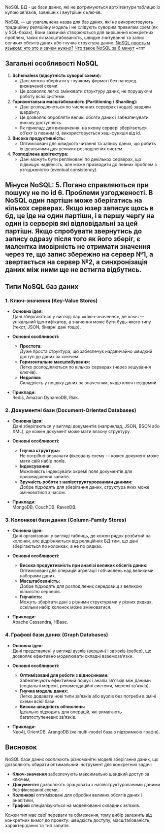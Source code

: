 NoSQL БД - це бази даних, які не дотримуються артхітектури таблицю із купою зв'язків, зовнішніх і внутрішніх ключів. 

NoSQL — це узагальнена назва для баз даних, які не використовують традиційну реляційну модель і не слідують суворим правилам схем (як у SQL-базах). Вони зазвичай створюються для вирішення конкретних проблем, таких як масштабованість, швидке зчитування та запис великих обсягів даних або гнучка структура даних.
[NoSQL простым языком: что это и зачем нужно?](https://www.youtube.com/watch?v=IBzTDkYNB7I)
[Что такое NoSQL за 6 минут](https://www.youtube.com/watch?v=Xu4S2OX8Gb4&t=80s) 
+гпт 
## Загальні особливості NoSQL

1. **Schemaless (відсутність суворої схеми):**
    - Дані можна зберігати у гнучкому форматі без наперед визначеної схеми.
    - Це дозволяє легко змінювати структуру даних, не порушуючи роботу всієї системи.
2. **Горизонтальна масштабованість (Partitioning / Sharding):**
    - Дані розподіляються по численних серверах (нодах) завдяки шардінгу.
    - Це дозволяє обробляти великі обсяги даних і забезпечувати високу доступність.
    - Як приклад: для визначення, на якому сервері зберігається об’єкт із певним id, використовується хеш-функція від id.
3. **Висока продуктивність:**
    - Оптимізовані для швидкого читання та запису даних, що робить їх ідеальними для великих розподілених систем.
4. **Розподілена архітектура:**
    - Дані можуть бути репліковані по декількох серверах, що підвищує надійність, але може призводити до певних проблем з узгодженістю (eventual consistency).

**Мінуси NoSQL**:
5. Погано справляються при пошуку не по id
6. Проблеми узгодженості. В NoSQL один партішн може зберігатись на кількох серверах. Якщо юзер записує щось в бд, це іде на один партішн, і в першу чергу на один із серверів які відповідальні за цей партішн. Якщо спробувати звернутись до запису одразу після того як його зберіг, є малентка імовірність не отримати значення через те, що запис збережно на сервер №1, а звертається на сервер №2, а синхронізація даних між ними ще не встигла відбутись.
---

## Типи NoSQL баз даних

### 1. **Ключ-значення (Key-Value Stores)**

- **Основна ідея:**  
    Дані зберігаються у вигляді пар «ключ-значення», де ключ — унікальний ідентифікатор, а значення може бути будь-якого типу (текст, JSON, бінарні дані тощо).
    
- **Основні особливості:**
    
    - **Простота:**  
        Дуже проста структура, що забезпечує надзвичайно швидкий доступ до даних за ключем.
    - **Горизонтальне масштабування:**  
        Легко розподіляються по кількох серверах (через хешування ключів).
    - **Недоліки:**  
        Складність у пошуку даних за значенням, якщо ключ невідомий.
- **Приклади:**  
    Redis, Amazon DynamoDB, Riak.
### 2. **Документні бази (Document-Oriented Databases)**

- **Основна ідея:**  
    Дані зберігаються у вигляді документів (наприклад, JSON, BSON або XML), де кожен документ може мати власну структуру.
    
- **Основні особливості:**
    
    - **Гнучка структура:**  
        Не потрібно визначати фіксовану схему — кожен документ може мати свій набір полів.
    - **Індексування:**  
        Можливість індексувати окремі поля документів для пришвидшення запитів.
    - **Зручність роботи з напівструктурованими даними:**  
        Добре підходять для зберігання даних, структура яких може змінюватися з часом.
- **Приклади:**  
    MongoDB, CouchDB, RavenDB.
    
### 3. **Колонкові бази даних (Column-Family Stores)**

- **Основна ідея:**  
    Дані організовані у вигляді таблиць, де кожен рядок розбитий на колонки, але відрізняються від реляційних БД тим, що дані зберігаються по колонках, а не по рядках.
    
- **Основні особливості:**
    
    - **Висока продуктивність при аналізі великих обсягів даних:**  
        Оптимізовані для операцій агрегації і обчислень над великими наборами даних.
    - **Масштабованість:**  
        Добре підходять для розподілених середовищ з великою кількістю серверів.
    - **Гнучкість:**  
        Можуть зберігати дані з різними структурами у різних рядках, оскільки набір колонок може змінюватися.
- **Приклади:**  
    Apache Cassandra, HBase.
    
### 4. **Графові бази даних (Graph Databases)**

- **Основна ідея:**  
    Дані представлені у вигляді вузлів (вершин) і зв’язків (ребер), що дозволяє ефективно моделювати складні взаємозв’язки.
    
- **Основні особливості:**
    
    - **Оптимізовані для роботи з відносинами:**  
        Забезпечують ефективний пошук і аналіз зв’язків між даними (соціальні мережі, рекомендаційні системи, мережі зв’язків).
    - **Гнучка модель даних:**  
        Легко додавати нові типи зв’язків або вузлів без потреби в зміні схеми всієї бази.
    - **Висока швидкість обчислень:**  
        Ідеально підходять для операцій, які вимагають багатоступеневих зв’язків.
- **Приклади:**  
    Neo4j, OrientDB, ArangoDB (як multi-model база з підтримкою графів).
    
## Висновок

NoSQL бази даних охоплюють різноманітні моделі зберігання даних, що дозволяють обирати оптимальний інструмент для конкретних задач:

- **Ключ-значення** забезпечують максимально швидкий доступ за ключем,
- **Документні** дозволяють працювати з напівструктурованими даними без фіксованої схеми,
- **Колонкові** оптимізовані для обробки великих обсягів даних і аналітики,
- **Графові** спеціалізуються на моделюванні складних зв’язків.

Кожен тип має свої переваги та обмеження, тому вибір залежить від конкретних вимог до проекту: швидкість доступу, масштабованість, характер даних та тип запитів.



